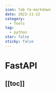 ```yaml
---
icon: fab fa-markdown
date: 2023-11-22
category:
  - Tools
tag:
  - python
star: false
sticky: false
---
```


# FastAPI

[[toc]]
---